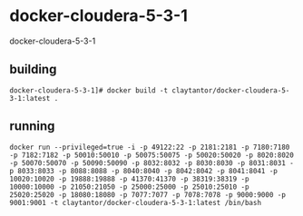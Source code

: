 # docker-cloudera-5-3-1
docker-cloudera-5-3-1


## building
    docker-cloudera-5-3-1]# docker build -t claytantor/docker-cloudera-5-3-1:latest .

## running
    docker run --privileged=true -i -p 49122:22 -p 2181:2181 -p 7180:7180 -p 7182:7182 -p 50010:50010 -p 50075:50075 -p 50020:50020 -p 8020:8020 -p 50070:50070 -p 50090:50090 -p 8032:8032 -p 8030:8030 -p 8031:8031 -p 8033:8033 -p 8088:8088 -p 8040:8040 -p 8042:8042 -p 8041:8041 -p 10020:10020 -p 19888:19888 -p 41370:41370 -p 38319:38319 -p 10000:10000 -p 21050:21050 -p 25000:25000 -p 25010:25010 -p 25020:25020 -p 18080:18080 -p 7077:7077 -p 7078:7078 -p 9000:9000 -p 9001:9001 -t claytantor/docker-cloudera-5-3-1:latest /bin/bash

